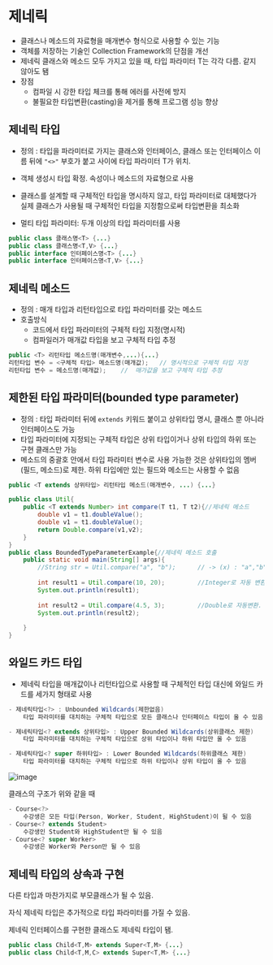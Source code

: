 # 제네릭

- 클래스나 메소드의 자료형을 매개변수 형식으로 사용할 수 있는 기능
- 객체를 저장하는 기술인 Collection Framework의 단점을 개선 
- 제네릭 클래스와 메소드 모두 가지고 있을 때, 타입 파라미터 T는 각각 다름. 같지 않아도 됌
- 장점
  - 컴파일 시 강한 타입 체크를 통해 에러를 사전에 방지
  - 불필요한 타입변환(casting)을 제거를 통해 프로그램 성능 향상

## 제네릭 타입

- 정의 : 타입을 파라미터로 가지는 클래스와 인터페이스, 클래스 또는 인터페이스 이름 뒤에 `"<>"` 부호가 붙고 사이에 타입 파라미터 T가 위치.

- 객체 생성시 타입 확정. 속성이나 메소드의 자료형으로 사용

- 클래스를 설계할 때 구체적인 타입을 명시하지 않고, 타입 파라미터로 대체했다가 실제 클래스가 사용될 때 구체적인 타입을 지정함으로써 타입변환을 최소화
- 멀티 타입 파라미터: 두개 이상의 타입 파라미터를 사용

```java
public class 클래스명<T> {...}
public class 클래스명<T,V> {...}
public interface 인터페이스명<T> {...}
public interface 인터페이스명<T,V> {...}
```

## 제네릭 메소드

- 정의 : 매개 타입과 리턴타입으로 타입 파라미터를 갖는 메소드
- 호출방식
  - 코드에서 타입 파라미터의 구체적 타입 지정(명시적)
  - 컴파일러가 매개값 타입을 보고 구체적 타입 추정

```java
public <T> 리턴타입 메소드명(매개변수,...){...}
리턴타입 변수 = <구체적 타입> 메소드명(매개값);	// 명시적으로 구체적 타입 지정
리턴타입 변수 = 메소드명(매개값);	//	매가값을 보고 구체적 타입 추정
```

## 제한된 타입 파라미터(bounded type parameter)

- 정의 : 타입 파라미터 뒤에 `extends` 키워드 붙이고 상위타입 명시, 클래스 뿐 아니라 인터페이스도 가능
- 타입 파라미터에 지정되는 구체적 타입은 상위 타입이거나 상위 타입의 하위 또는 구현 클래스만 가능
- 메소드의 중괄호 안에서 타입 파라미터 변수로 사용 가능한 것은 상위타입의 멤버(필드, 메소드)로 제한. 하위 타입에만 있는 필드와 메소드는 사용할 수 없음

```java
public <T extends 상위타입> 리턴타입 메소드(매개변수, ...) {...}

public class Util{
    public <T extends Number> int compare(T t1, T t2){//제네릭 메소드
        double v1 = t1.doubleValue();
        double v1 = t1.doubleValue();
        return Double.compare(v1,v2);
    }
}
public class BoundedTypeParameterExample{//제네릭 메소드 호출
    public static void main(String[] args){
        //String str = Util.compare("a", "b");		// -> (x) : "a","b"는 String으로 Number타입이 아님
        
        int result1 = Util.compare(10, 20);			//Integer로 자동 변환. 매개값으로 구체적 타입 추정
        System.out.println(result1);
        
        int result2 = Util.compare(4.5, 3);			//Double로 자동변환. 매개값으로 구체적 타입 추정
        System.out.println(result2);
        
    }
} 
```

## 와일드 카드 타입

- 제네릭 타입을 매개값이나 리턴타입으로 사용할 때 구체적인 타입 대신에 와일드 카드를 세가지 형태로 사용

```java
- 제네릭타입<?> : Unbounded Wildcards(제한없음)
	타입 파라미터를 대치하는 구체적 타입으로 모든 클래스나 인터페이스 타입이 올 수 있음

- 제네릭타입<? extends 상위타입> : Upper Bounded Wildcards(상위클래스 제한)
    타입 파라미터를 대치하는 구체적 타입으로 상위 타입이나 하위 타입만 올 수 있음

- 제네릭타입<? super 하위타입> : Lower Bounded Wildcards(하위클래스 제한)
    타입 파라미터를 대치하는 구체적 타입으로 하위 타입이나 상위 타입이 올 수 있음
```

![image](https://user-images.githubusercontent.com/103404127/175758920-e8ca8e86-74ef-4099-99a3-053ad5b721d9.png)

클래스의 구조가 위와 같을 때

```java
- Course<?>
	수강생은 모든 타입(Person, Worker, Student, HighStudent)이 될 수 있음
- Course<? extends Student>
  	수강생인 Student와 HighStudent만 될 수 있음
- Course<? super Worker>
    수강생은 Worker와 Person만 될 수 있음
```

## 제네릭 타입의 상속과 구현

다른 타입과 마찬가지로 부모클래스가 될 수 있음.

자식 제네릭 타입은 추가적으로 타입 파라미터를 가질 수 있음.

제네릭 인터페이스를 구현한 클래스도 제네릭 타입이 됌.

```java
public class Child<T,M> extends Super<T,M> {...}
public class Child<T,M,C> extends Super<T,M> {...}
```

